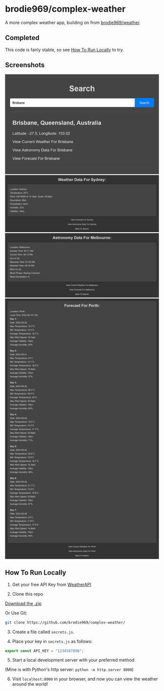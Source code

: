 # brodie969/complex-weather

A more complex weather app, building on from [brodie969/weather](https://github.com/brodie969/weather).

## Completed

This code is fairly stable, so see [How To Run Locally](#how-to-run-locally) to try.

## Screenshots

![Screenshot Of Search Page](/screenshots/search.png)
![Screenshot Of Weather Page](/screenshots/current.png)
![Screenshot Of Astronomy Page](/screenshots/astro.png)
![Screenshot Of Forecast Page](/screenshots/forecast.png)

## How To Run Locally

1. Get your free API Key from [WeatherAPI](https://www.weatherapi.com)

2. Clone this repo

[Download the .zip](https://github.com/brodie969/complex-weather/archive/refs/heads/main.zip)

Or Use Git:
```bash
git clone https://github.com/brodie969/complex-weather/
```

3. Create a file called `secrets.js`.

4. Place your key in `secrets.js` as follows:

```javascript
export const API_KEY = "1234567890";
```

5. Start a local development server with your preferred method

(Mine is with Python's http server: `python -m http.server 8000`)

6. Visit `localhost:8000` in your browser, and now you can view the weather around the world!

